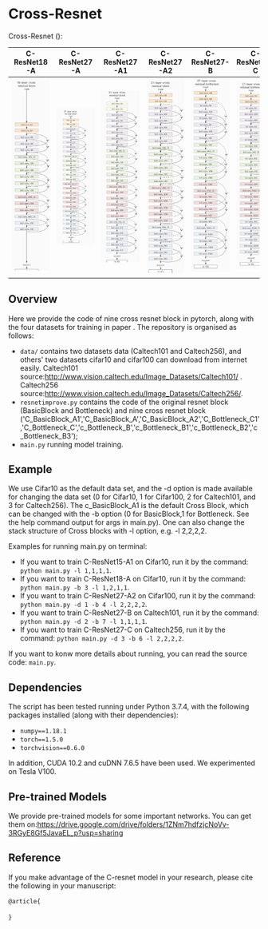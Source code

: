 # Cross-Resnet
Cross-Resnet ():

C-ResNet18-A            |C-ResNet27-A|C-ResNet27-A1  |C-ResNet27-A2            |  C-ResNet27-B            |  C-ResNet27-C            |C-ResNet27-C1
:-------------------------:|:-------------------------:|:-------------------------:|:-------------------------:|:-------------------------:|:-------------------------:|:-------------------------:
![](image/C-ResNet18-A.png)  |![](image/4-4-2222.jpg) |![](image/C-ResNet27-A1.png)|![](image/C-ResNet27-A2.png) |  ![](image/C-ResNet27-B.png) |  ![](image/C-ResNet27-C.png)|![](image/C-ResNet27-C1.png)

## Overview
Here we provide the code of nine cross resnet block in pytorch, along with the four datasets for training in paper . The repository is organised as follows:
- `data/` contains two datasets data (Caltech101 and Caltech256), and others' two datasets cifar10 and cifar100 can download from internet easily. Caltech101 source:http://www.vision.caltech.edu/Image_Datasets/Caltech101/ .
Caltech256 source:http://www.vision.caltech.edu/Image_Datasets/Caltech256/.
- `resnetimprove.py` contains the code of the  original resnet block (BasicBlock and Bottleneck) and nine cross resnet block ('C_BasicBlock_A1','C_BasicBlock_A','C_BasicBlock_A2','C_Bottleneck_C1','C_Bottleneck_C','c_Bottleneck_B','c_Bottleneck_B1','c_Bottleneck_B2','c_Bottleneck_B3');
- `main.py` running model training.

## Example
We use Cifar10 as the default data set, and the -d option is made available for changing the data set (0 for Cifar10, 1 for Cifar100, 2 for Caltech101, and 3 for Caltech256). The c_BasicBlock_A1 is the default Cross Block, which can be changed with the -b option (0 for BasicBlock,1 for Bottleneck. See the help command output for args in main.py). One can also change the stack structure of Cross blocks with -l option, e.g. -l 2,2,2,2.

Examples for running main.py on terminal:
  - If you want to train C-ResNet15-A1 on Cifar10, run it by the command: `python main.py -l 1,1,1,1`.
  - If you want to train C-ResNet18-A on Cifar10, run it by the command: `python main.py -b 3 -l 1,2,1,1`.
  - If you want to train C-ResNet27-A2 on Cifar100, run it by the command: `python main.py -d 1 -b 4 -l 2,2,2,2`.
  - If you want to train C-ResNet27-B on Caltech101, run it by the command: `python main.py -d 2 -b 7 -l 1,1,1,1`.
  - If you want to train C-ResNet27-C on Caltech256, run it by the command: `python main.py -d 3 -b 6 -l 2,2,2,2`.
  
If you want to konw more details about running, you can read the source code:  `main.py`. 

## Dependencies

The script has been tested running under Python 3.7.4, with the following packages installed (along with their dependencies):

- `numpy==1.18.1`
- `torch==1.5.0`
- `torchvision==0.6.0`

In addition, CUDA 10.2 and cuDNN 7.6.5 have been used. We experimented on Tesla V100.
## Pre-trained Models
We provide pre-trained models for some important networks. You can get them on:https://drive.google.com/drive/folders/1ZNm7hdfzjcNoVv-3RGyE8Gf5JavaEL_p?usp=sharing

## Reference
If you make advantage of the C-resnet model in your research, please cite the following in your manuscript:

```
@article{
  
}
```


